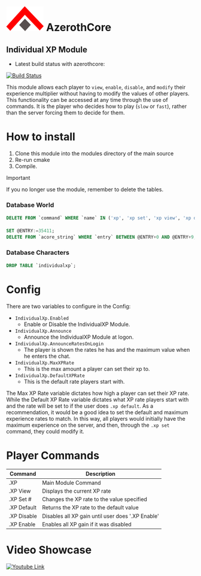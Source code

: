 # ![logo](https://raw.githubusercontent.com/azerothcore/azerothcore.github.io/master/images/logo-github.png) AzerothCore

## Individual XP Module

- Latest build status with azerothcore:

[![Build Status](https://github.com/azerothcore/mod-individual-xp/workflows/core-build/badge.svg?branch=master&event=push)](https://github.com/azerothcore/mod-individual-xp)

This module allows each player to `view`, `enable`, `disable`, and `modify` their experience multiplier without having to modify the values of other players. This functionality can be accessed at any time through the use of commands. It is the player who decides how to play (`slow` or `fast`), rather than the server forcing them to decide for them.

# How to install

1. Clone this module into the modules directory of the main source
2. Re-run cmake
3. Compile.

> [!IMPORTANT]
> If you no longer use the module, remember to delete the tables.

### Database World

```sql
DELETE FROM `command` WHERE `name` IN ('xp', 'xp set', 'xp view', 'xp default', 'xp enable', 'xp disable');

SET @ENTRY:=35411;
DELETE FROM `acore_string` WHERE `entry` BETWEEN @ENTRY+0 AND @ENTRY+9;
```

### Database Characters

```sql
DROP TABLE `individualxp`;
```

# Config

There are two variables to configure in the Config:

- `IndividualXp.Enabled`
    - Enable or Disable the IndividualXP Module.
- `IndividualXp.Announce`
    - Announce the IndividualXP Module at logon.
- `IndividualXp.AnnounceRatesOnLogin`
    - The player is shown the rates he has and the maximum value when he enters the chat.
- `IndividualXp.MaxXPRate`
    - This is the max amount a player can set their xp to.
- `IndividualXp.DefaultXPRate`
    - This is the default rate players start with.

The Max XP Rate variable dictates how high a player can set their XP rate. While the Default XP Rate variable dictates what XP rate players start with and the rate will be set to if the user does `.xp default`. As a recommendation, it would be a good idea to set the default and maximum experience rates to match. In this way, all players would initially have the maximum experience on the server, and then, through the `.xp set` command, they could modify it.

# Player Commands

| Command     | Description                                       |
|-------------|---------------------------------------------------|
| .XP         | Main Module Command                               |
| .XP View    | Displays the current XP rate                      |
| .XP Set #   | Changes the XP rate to the value specified        |
| .XP Default | Returns the XP rate to the default value          |
| .XP Disable | Disables all XP gain until user does '.XP Enable' |
| .XP Enable  | Enables all XP gain if it was disabled            |

# Video Showcase

[![Youtube Link](https://i.imgur.com/Jhrdgv6.png)](https://www.youtube.com/watch?v=T6UEX47mPeE)
